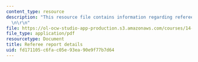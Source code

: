 ```yaml
---
content_type: resource
description: "This resource file contains information regarding referee report details.\r\
  \n\r\n"
file: https://ol-ocw-studio-app-production.s3.amazonaws.com/courses/14-11-insights-from-game-theory-into-social-behavior-fall-2013/fd171105c6fac05e93ea90e9f77b7d64_MIT14_11F13_Refere_Rep_Det.pdf
file_type: application/pdf
resourcetype: Document
title: Referee report details
uid: fd171105-c6fa-c05e-93ea-90e9f77b7d64
---
```

